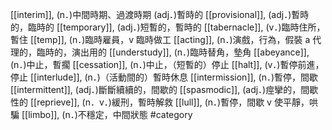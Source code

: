 [[interim]], (n．)中間時期、過渡時期 (adj．)暫時的 
[[provisional]], (adj．)暫時的，臨時的 
[[temporary]], (adj．)短暫的，暫時的 
[[tabernacle]], (v．)臨時住所，暫住 
[[temp]], (n．)臨時雇員，v 臨時做工 
[[acting]], (n．)演戲，行為，假裝 a 代理的，臨時的，演出用的 
[[understudy]], (n．)臨時替角，墊角 
[[abeyance]], (n．)中止，暫擱 
[[cessation]], (n．)中止，（短暫的）停止 
[[halt]], (v．)暫停前進，停止 
[[interlude]], (n．)（活動間的）暫時休息 
[[intermission]], (n．)暫停，間歇 
[[intermittent]], (adj．)斷斷續續的，間歇的 
[[spasmodic]], (adj．)痙攣的，間歇性的 
[[reprieve]], (n．v．)緩刑，暫時解救 
[[lull]], (n．)暫停，間歇 v 使平靜，哄騙 
[[limbo]], (n．)不穩定，中間狀態 
#category
